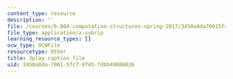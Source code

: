 ```yaml
---
content_type: resource
description: ''
file: /courses/6-004-computation-structures-spring-2017/3450a8da70015fc79f45fdbb49086026_swdDzsfFflo.vtt
file_type: application/x-subrip
learning_resource_types: []
ocw_type: OCWFile
resourcetype: Other
title: 3play caption file
uid: 3450a8da-7001-5fc7-9f45-fdbb49086026
---
```

